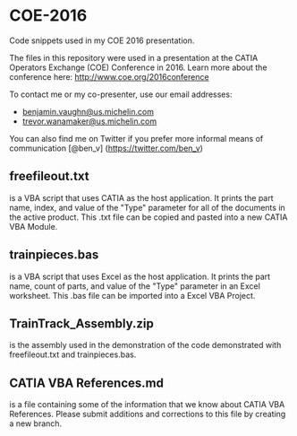 # COE-2016
Code snippets used in my COE 2016 presentation.

The files in this repository were used in a presentation at the CATIA Operators Exchange (COE) Conference in 2016.
Learn more about the conference here: http://www.coe.org/2016conference  

To contact me or my co-presenter, use our email addresses:  
* benjamin.vaughn@us.michelin.com
* trevor.wanamaker@us.michelin.com

You can also find me on Twitter if you prefer more informal means of communication [@ben_v] (https://twitter.com/ben_v)

## freefileout.txt
is a VBA script that uses CATIA as the host application. It prints the part name, index, and value of the "Type" parameter for all of the documents in the active product. This .txt file can be copied and pasted into a new CATIA VBA Module.

## trainpieces.bas
is a VBA script that uses Excel as the host application. It prints the part name, count of parts, and value of the "Type" parameter in an Excel worksheet. This .bas file can be imported into a Excel VBA Project.

## TrainTrack_Assembly.zip
is the assembly used in the demonstration of the code demonstrated with freefileout.txt and trainpieces.bas.

## CATIA VBA References.md
is a file containing some of the information that we know about CATIA VBA References. Please submit additions and corrections to this file by creating a new branch.
